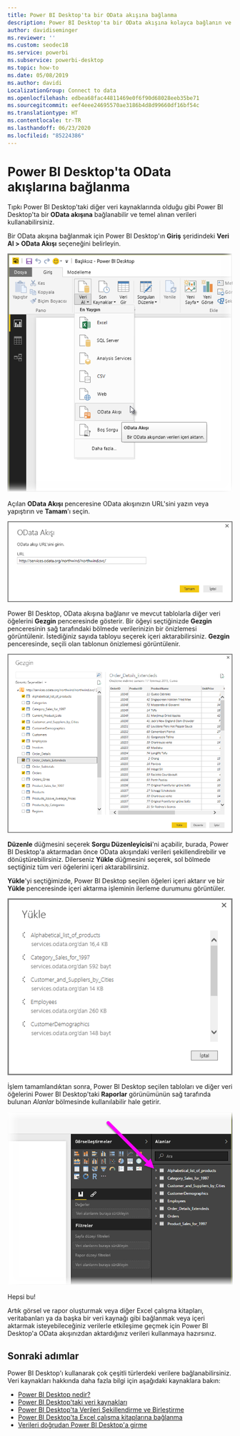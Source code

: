 ```yaml
---
title: Power BI Desktop'ta bir OData akışına bağlanma
description: Power BI Desktop'ta bir OData akışına kolayca bağlanın ve bu akışı kullanın
author: davidiseminger
ms.reviewer: ''
ms.custom: seodec18
ms.service: powerbi
ms.subservice: powerbi-desktop
ms.topic: how-to
ms.date: 05/08/2019
ms.author: davidi
LocalizationGroup: Connect to data
ms.openlocfilehash: edbea68fac44811469e0f6f90d68028eeb35be71
ms.sourcegitcommit: eef4eee24695570ae3186b4d8d99660df16bf54c
ms.translationtype: HT
ms.contentlocale: tr-TR
ms.lasthandoff: 06/23/2020
ms.locfileid: "85224386"
---
```

# <a name="connect-to-odata-feeds-in-power-bi-desktop"></a>Power BI Desktop'ta OData akışlarına bağlanma
Tıpkı Power BI Desktop'taki diğer veri kaynaklarında olduğu gibi Power BI Desktop'ta bir **OData akışına** bağlanabilir ve temel alınan verileri kullanabilirsiniz.

Bir OData akışına bağlanmak için Power BI Desktop'ın **Giriş** şeridindeki **Veri Al > OData Akışı** seçeneğini belirleyin.

![](media/desktop-connect-odata/connect-to-odata_1.png)

Açılan **OData Akışı** penceresine OData akışınızın URL'sini yazın veya yapıştırın ve **Tamam**'ı seçin.

![](media/desktop-connect-odata/connect-to-odata_2.png)

Power BI Desktop, OData akışına bağlanır ve mevcut tablolarla diğer veri öğelerini **Gezgin** penceresinde gösterir. Bir öğeyi seçtiğinizde **Gezgin** penceresinin sağ tarafındaki bölmede verilerinizin bir önizlemesi görüntülenir. İstediğiniz sayıda tabloyu seçerek içeri aktarabilirsiniz. **Gezgin** penceresinde, seçili olan tablonun önizlemesi görüntülenir.

![](media/desktop-connect-odata/connect-to-odata_3.png)

**Düzenle** düğmesini seçerek **Sorgu Düzenleyicisi**'ni açabilir, burada, Power BI Desktop'a aktarmadan önce OData akışındaki verileri şekillendirebilir ve dönüştürebilirsiniz. Dilerseniz **Yükle** düğmesini seçerek, sol bölmede seçtiğiniz tüm veri öğelerini içeri aktarabilirsiniz.

**Yükle**'yi seçtiğimizde, Power BI Desktop seçilen öğeleri içeri aktarır ve bir **Yükle** penceresinde içeri aktarma işleminin ilerleme durumunu görüntüler.

![](media/desktop-connect-odata/connect-to-odata_4.png)

İşlem tamamlandıktan sonra, Power BI Desktop seçilen tabloları ve diğer veri öğelerini Power BI Desktop'taki **Raporlar** görünümünün sağ tarafında bulunan *Alanlar* bölmesinde kullanılabilir hale getirir.

![](media/desktop-connect-odata/connect-to-odata_5.png)

Hepsi bu!

Artık görsel ve rapor oluşturmak veya diğer Excel çalışma kitapları, veritabanları ya da başka bir veri kaynağı gibi bağlanmak veya içeri aktarmak isteyebileceğiniz verilerle etkileşime geçmek için Power BI Desktop'a OData akışınızdan aktardığınız verileri kullanmaya hazırsınız.

## <a name="next-steps"></a>Sonraki adımlar
Power BI Desktop'ı kullanarak çok çeşitli türlerdeki verilere bağlanabilirsiniz. Veri kaynakları hakkında daha fazla bilgi için aşağıdaki kaynaklara bakın:

* [Power BI Desktop nedir?](../fundamentals/desktop-what-is-desktop.md)
* [Power BI Desktop'taki veri kaynakları](desktop-data-sources.md)
* [Power BI Desktop'ta Verileri Şekillendirme ve Birleştirme](desktop-shape-and-combine-data.md)
* [Power BI Desktop'ta Excel çalışma kitaplarına bağlanma](desktop-connect-excel.md)   
* [Verileri doğrudan Power BI Desktop'a girme](desktop-enter-data-directly-into-desktop.md)   
